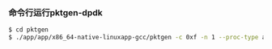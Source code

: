 ### 命令行运行pktgen-dpdk
```bash
$ cd pktgen
$ ./app/app/x86_64-native-linuxapp-gcc/pktgen -c 0xf -n 1 --proc-type auto --socket-mem 1024 --huge-dir /mnt/huge --file-prefix pg -- -P -T -m '1.0,2.1,3.2'
```

